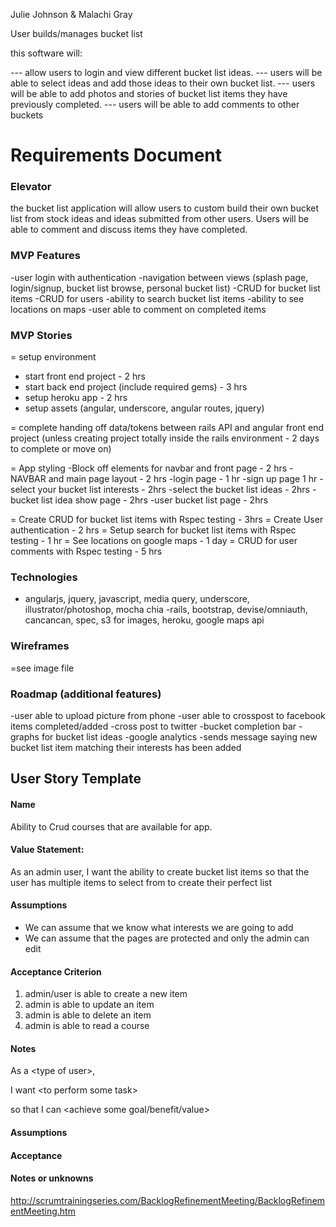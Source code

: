 Julie Johnson & Malachi Gray

User builds/manages bucket list

this software will:

--- allow users to login and view different bucket list ideas.
--- users will be able to select ideas and add those ideas to their own bucket list.
--- users will be able to add photos and stories of bucket list items they have previously completed.
--- users will be able to add comments to other buckets

# Requirements Document


### Elevator

<p>the bucket list application will allow users to custom build their own bucket list from stock ideas and ideas submitted from other users.  Users will be able to comment and discuss items they have completed.</p>


### MVP Features

-user login with authentication
-navigation between views (splash page, login/signup, bucket list browse, personal bucket list)
-CRUD for bucket list items
-CRUD for users
-ability to search bucket list items
-ability to see locations on maps
-user able to comment on completed items


### MVP Stories

= setup environment
  - start front end project - 2 hrs
  - start back end project (include required gems) - 3 hrs
  - setup heroku app - 2 hrs
  - setup assets (angular, underscore, angular routes, jquery)

= complete handing off data/tokens between rails API and angular front end project (unless creating project totally inside the rails environment - 2 days to complete or move on)

= App styling
  -Block off elements for navbar and front page - 2 hrs
  -NAVBAR and main page layout - 2 hrs
  -login page - 1 hr
  -sign up page 1 hr
  -select your bucket list interests - 2hrs
  -select the bucket list ideas - 2hrs
  -bucket list idea show page - 2hrs
  -user bucket list page - 2hrs

= Create CRUD for bucket list items with Rspec testing - 3hrs
= Create User authentication - 2 hrs
= Setup search for bucket list items with Rspec testing - 1 hr
= See locations on google maps - 1 day
= CRUD for user comments with Rspec testing - 5 hrs


### Technologies

- angularjs, jquery, javascript, media query, underscore, illustrator/photoshop, mocha chia
-rails, bootstrap, devise/omniauth, cancancan, spec, s3 for images, heroku, google maps api


### Wireframes

=see image file


### Roadmap (additional features)

-user able to upload picture from phone
-user able to crosspost to facebook items completed/added
-cross post to twitter
-bucket completion bar
-graphs for bucket list ideas
-google analytics
-sends message saying new bucket list item matching their interests has been added

## User Story Template

#### Name

  Ability to Crud courses that are available for app.


#### Value Statement: 

As an admin user,
I want the ability to create bucket list items
so that the user has multiple items to select from to create their perfect list


####  Assumptions
- We can assume that we know what interests we are going to add
- We can assume that the pages are protected and only the admin can edit


#### Acceptance Criterion

1. admin/user is able to create a new item
2. admin is able to update an item
3. admin is able to delete an item
4. admin is able to read a course


#### Notes





As a \<type of user\>, 

I want \<to perform some task\>

so that I can \<achieve some goal/benefit/value\>

#### Assumptions

#### Acceptance 

#### Notes or unknowns





http://scrumtrainingseries.com/BacklogRefinementMeeting/BacklogRefinementMeeting.htm
	